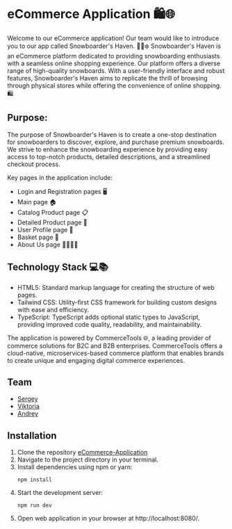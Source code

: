 # eCommerce Application 🛍️🌐

Welcome to our eCommerce application! Our team would like to introduce you to our app called Snowboarder's Haven. 🏂🏼❄️ Snowboarder's Haven is an eCommerce platform dedicated to providing snowboarding enthusiasts with a seamless online shopping experience. Our platform offers a diverse range of high-quality snowboards. With a user-friendly interface and robust features, Snowboarder's Haven aims to replicate the thrill of browsing through physical stores while offering the convenience of online shopping. 🛍️

## Purpose:

The purpose of Snowboarder's Haven is to create a one-stop destination for snowboarders to discover, explore, and purchase premium snowboards. We strive to enhance the snowboarding experience by providing easy access to top-notch products, detailed descriptions, and a streamlined checkout process.

Key pages in the application include:

- Login and Registration pages 🖥️
- Main page 🏠
- Catalog Product page 📋
- Detailed Product page 🔎
- User Profile page 👤
- Basket page 🛒
- About Us page 🙋‍♂️🙋‍♀️

## Technology Stack 💻📚

- HTML5: Standard markup language for creating the structure of web pages.
- Tailwind CSS: Utility-first CSS framework for building custom designs with ease and efficiency.
- TypeScript: TypeScript adds optional static types to JavaScript, providing improved code quality, readability, and maintainability.

The application is powered by CommerceTools 🌐, a leading provider of commerce solutions for B2C and B2B enterprises. CommerceTools offers a cloud-native, microservices-based commerce platform that enables brands to create unique and engaging digital commerce experiences.

## Team

- [Sergey](https://github.com/ksarise)
- [Viktoria](https://github.com/kitakiv)
- [Andrey](https://github.com/andrey257686)

## Installation

1. Clone the repository [eCommerce-Application](https://github.com/ksarise/eCommerce-Application.git)
2. Navigate to the project directory in your terminal.
3. Install dependencies using npm or yarn:
   ```
   npm install
   ```
4. Start the development server:
   ```
   npm run dev
   ```
5. Open web application in your browser at http://localhost:8080/.
